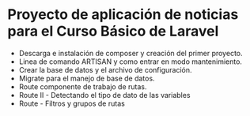 # Proyecto de aplicación de noticias para el Curso Básico de Laravel
* Descarga e instalación de composer y creación del primer proyecto.
* Linea de comando ARTISAN y como entrar en modo mantenimiento.
* Crear la base de datos y el archivo de configuración.
* Migrate para el manejo de base de datos.
* Route componente de trabajo de rutas.
* Route II - Detectando el tipo de dato de las variables
* Route - Filtros y grupos de rutas

